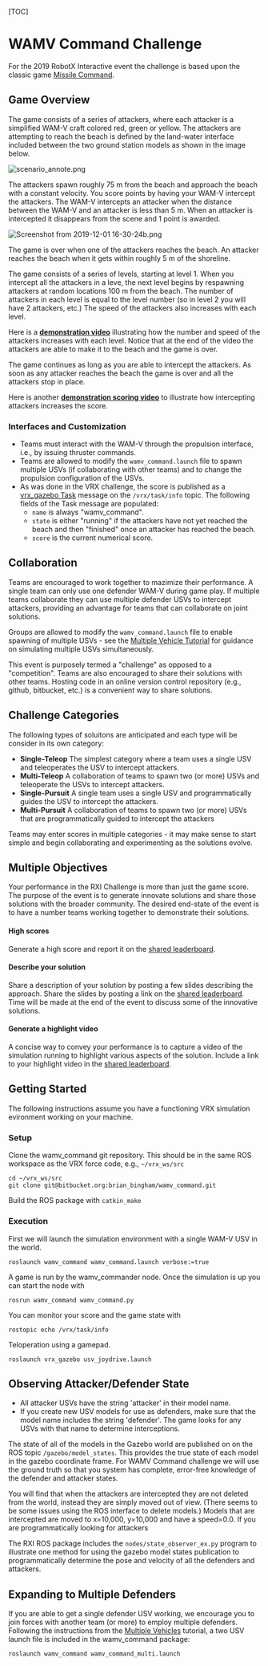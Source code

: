 [TOC]

# WAMV Command Challenge

For the 2019 RobotX Interactive event the challenge is based upon the classic game  [Missile Command](https://en.wikipedia.org/wiki/Missile_Command).  

## Game Overview

The game consists of a series of attackers, where each attacker is a simplified WAM-V craft colored red, green or yellow.  The attackers are attempting to reach the beach is defined by the land-water interface included between the two ground station models as shown in the image below.

![scenario_annote.png](https://bitbucket.org/repo/BgXLzgM/images/344213614-scenario_annote.png)

The attackers spawn roughly 75 m from the beach and approach the beach with a constant velocity.  You score points by having your WAM-V intercept the attackers.  The WAM-V intercepts an attacker when the distance between the WAM-V and an attacker is less than 5 m.  When an attacker is intercepted it disappears from the scene and 1 point is awarded.  

![Screenshot from 2019-12-01 16-30-24b.png](https://bitbucket.org/repo/BgXLzgM/images/1272893178-Screenshot%20from%202019-12-01%2016-30-24b.png)

The game is over when one of the attackers reaches the beach.  An attacker reaches the beach when it gets within roughly 5 m of the shoreline.

The game consists of a series of levels, starting at level 1.  When you intercept all the attackers in a leve,  the next level begins by respawning attackers at random locations 100 m from the beach.  The number of attackers in each level is equal to the level number (so in level 2 you will have 2 attackers, etc.)  The speed of the attackers also increases with each level.

Here is a [**demonstration video**](https://vimeo.com/user5784414/review/376721424/5a2d3df4eb) illustrating how the number and speed of the attackers increases with each level.  Notice that at the end of the video the attackers are able to make it to the beach and the game is over.   

The game continues as long as you are able to intercept the attackers.  As soon as any attacker reaches the beach the game is over and all the attackers stop in place. 

Here is another [**demonstration scoring video**](https://vimeo.com/user5784414/review/376723116/7d5ebd63e2) to illustrate how intercepting attackers increases the score.

### Interfaces and Customization

* Teams must interact with the WAM-V through the propulsion interface, i.e., by issuing thruster commands.
* Teams are allowed to modify the `wamv_command.launch` file to spawn multiple USVs (if collaborating with other teams) and to change the propulsion configuration of the USVs.
* As was done in the VRX challenge, the score is published as a [vrx_gazebo Task](https://bitbucket.org/osrf/vrx/src/default/vrx_gazebo/msg/Task.msg) message on the `/vrx/task/info` topic.  The following fields of the Task message are populated:
    * `name` is always "wamv_command".
    * `state` is either "running" if the attackers have not yet reached the beach and then "finished" once an attacker has reached the beach.
    * `score` is the current numerical score.

## Collaboration

Teams are encouraged to work together to mazimize their performance.  A single team can only use one defender WAM-V during game play.  If multiple teams collaborate they can use multiple defender USVs to intercept attackers, providing an advantage for teams that can collaborate on joint solutions.

Groups are allowed to modify the `wamv_command.launch` file to enable spawning of multiple USVs - see the [Multiple Vehicle Tutorial](https://bitbucket.org/osrf/vrx/wiki/tutorials/rxi/multivehicle) for guidance on simulating multiple USVs simultaneously.

This event is purposely termed a "challenge" as opposed to a "competition".  Teams are also encouraged to share their solutions with other teams.  Hosting code in an online version control repository (e.g., github, bitbucket, etc.) is a convenient way to share solutions.

## Challenge Categories

The following types of soluitons are anticipated and each type will be consider in its own category:

* **Single-Teleop** The simplest category where a team uses a single USV and teleoperates the USV to intercept attackers.
* **Multi-Teleop** A collaboration of teams to spawn two (or more) USVs and teleoperate the USVs to intercept attackers.
* **Single-Pursuit** A single team uses a single USV and programmatically guides the USV to intercept the attackers.
* **Multi-Pursuit** A collaboration of teams to spawn two (or more) USVs that are programmatically guided to intercept the attackers

Teams may enter scores in multiple categories - it may make sense to start simple and begin collaborating and experimenting as the solutions evolve. 

## Multiple Objectives

Your performance in the RXI Challenge is more than just the game score.  The purpose of the event is to generate innovate solutions and share those solutions with the broader community.  The desired end-state of the event is to have a number teams working together to demonstrate their solutions.

#### High scores

Generate a high score and report it on the [shared leaderboard](https://docs.google.com/spreadsheets/d/1fvYe2w-jMXbQlqDLx7OO0jIWo6Y0uX9KVVEgFyEDzQI/edit?usp=sharing).

#### Describe your solution

Share a description of your solution by posting a few slides describing the approach.  Share the slides by posting a link on the [shared leaderboard](https://docs.google.com/spreadsheets/d/1fvYe2w-jMXbQlqDLx7OO0jIWo6Y0uX9KVVEgFyEDzQI/edit?usp=sharing).  Time will be made at the end of the event to discuss some of the innovative solutions.

#### Generate a highlight video

A concise way to convey your performance is to capture a video of the simulation running to highlight various aspects of the solution.  Include a link to your highlight video in the [shared leaderboard](https://docs.google.com/spreadsheets/d/1fvYe2w-jMXbQlqDLx7OO0jIWo6Y0uX9KVVEgFyEDzQI/edit?usp=sharing).

## Getting Started

The following instructions assume you have a functioning VRX simulation evironment working on your machine.

### Setup

Clone the wamv_command git repository.  This should be in the same ROS workspace as the VRX force code, e.g., `~/vrx_ws/src`
```
cd ~/vrx_ws/src
git clone git@bitbucket.org:brian_bingham/wamv_command.git
```

Build the ROS package with `catkin_make`

### Execution

First we will launch the simulation environment with a single WAM-V USV in the world.

```
roslaunch wamv_command wamv_command.launch verbose:=true
```

A game is run by the wamv_commander node.  Once the simulation is up you can start the node with
```
rosrun wamv_command wamv_command.py 
```

You can monitor your score and the game state with
```
rostopic echo /vrx/task/info
```

Teloperation using a gamepad.
```
roslaunch vrx_gazebo usv_joydrive.launch 
```

## Observing Attacker/Defender State

* All attacker USVs have the string 'attacker' in their model name.
* If you create new USV models for use as defenders, make sure that the model name includes the string 'defender'.  The game looks for any USVs with that name to determine interceptions. 

The state of all of the models in the Gazebo world are published on on the ROS topic `/gazebo/model_states`.  This provides the true state of each model in the gazebo coordinate frame.  For WAMV Command challenge we will use the ground truth so that you system has complete, error-free knowledge of the defender and attacker states.

You will find that when the attackers are intercepted they are not deleted from the world, instead they are simply moved out of view.  (There seems to be some issues using the ROS interface to delete models.)  Models that are intercepted are moved to x=10,000, y=10,000 and have a speed=0.0.  If you are programmatically looking for attackers

The RXI ROS package includes the `nodes/state_observer_ex.py` program to illustrate one method for using the gazebo model states publication to programmatically determine the pose and velocity of all the defenders and attackers.


## Expanding to Multiple Defenders

If you are able to get a single defender USV working, we encourage you to join forces with another team (or more) to employ multiple defenders.  Following the instructions from the [Multiple Vehicles](https://bitbucket.org/osrf/vrx/wiki/tutorials/rxi/multivehicle) tutorial, a two USV launch file is included in the wamv_command package:
```
roslaunch wamv_command wamv_command_multi.launch 
```